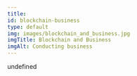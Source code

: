 ```yaml
--- 
title: 
id: blockchain-business
type: default
img: images/blockchain_and_business.jpg
imgTitle: Blockchain and Business
imgAlt: Conducting business
---
```


undefined

